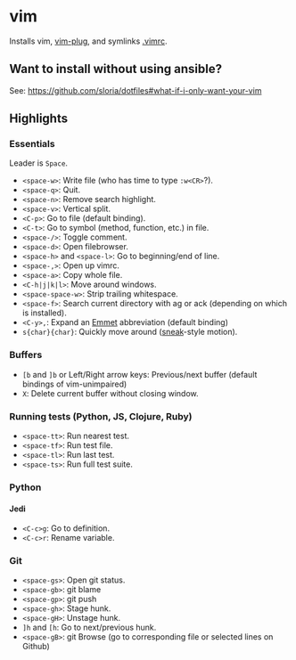 vim
===

Installs vim, [vim-plug](https://github.com/junegunn/vim-plug), and symlinks [.vimrc](https://github.com/sloria/dotfiles/blob/master/roles/vim/files/vimrc).

## Want to install without using ansible?

See: https://github.com/sloria/dotfiles#what-if-i-only-want-your-vim

## Highlights

### Essentials

Leader is `Space`.

- `<space-w>`: Write file (who has time to type `:w<CR>`?).
- `<space-q>`: Quit.
- `<space-n>`: Remove search highlight.
- `<space-v>`: Vertical split.
- `<C-p>`: Go to file (default binding).
- `<C-t>`: Go to symbol (method, function, etc.) in file.
- `<space-/>`: Toggle comment.
- `<space-d>`: Open filebrowser.
- `<space-h>` and `<space-l>`: Go to beginning/end of line.
- `<space-,>`: Open up vimrc.
- `<space-a>`: Copy whole file.
- `<C-h|j|k|l>`: Move around windows.
- `<space-space-w>`: Strip trailing whitespace.
- `<space-f>`: Search current directory with ag or ack (depending on which is installed).
- `<C-y>,`: Expand an [Emmet](http://emmet.io/) abbreviation (default binding)
- `s{char}{char}`: Quickly move around ([sneak](https://github.com/justinmk/vim-sneak)-style motion).

### Buffers

- `[b` and `]b` or Left/Right arrow keys: Previous/next buffer (default bindings of vim-unimpaired)
- `X`: Delete current buffer without closing window.

### Running tests (Python, JS, Clojure, Ruby)

- `<space-tt>`: Run nearest test.
- `<space-tf>`: Run test file.
- `<space-tl>`: Run last test.
- `<space-ts>`: Run full test suite.

### Python

#### Jedi

- `<C-c>g`: Go to definition.
- `<C-c>r`: Rename variable.

### Git

- `<space-gs>`: Open git status.
- `<space-gb>`: git blame
- `<space-gp>`: git push
- `<space-gh>`: Stage hunk.
- `<space-gH>`: Unstage hunk.
- `]h` and `[h`: Go to next/previous hunk.
- `<space-gB>`: git Browse (go to corresponding file or selected lines on Github)
